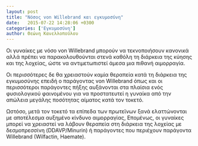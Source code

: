 ```yaml
---
layout: post
title: "Νόσος von Willebrand και εγκυμοσύνη"
date:   2015-07-22 14:28:06 +0300
categories: ['Εγκυμοσύνη']
author: Θεώνη Κανελλοπούλου
---
```


Οι γυναίκες με νόσο von Willebrand μπορούν να τεκνοποιήσουν κανονικά αλλά πρέπει να παρακολουθούνται στενά καθόλη τη διάρκεια της κύησης και της λοχείας, ώστε να αντιμετωπιστεί άμεσα μια πιθανή αιμορραγία.
<!--break-->

Οι περισσότερες δε θα χρειαστούν καμία θεραπεία κατά τη διάρκεια της εγκυμοσύνης επειδή ο παράγοντας von Willebrand όπως και οι περισσότεροι παράγοντες πήξης αυξάνονται στα πλαίσια ενός φυσιολογικού φαινομένου για να προστατευτεί η γυναίκα από την απώλεια μεγάλης ποσότητας αίματος κατά τον τοκετό.

Ωστόσο, μετά τον τοκετό τα επίπεδα των πρωτεϊνων ξανά ελαττώνονται με αποτέλεσμα αυξημένο κίνδυνο αιμορραγίας, Επομένως, οι γυναίκες μπορεί να χρειαστεί να λάβουν θεραπεία στη διάρκεια της λοχείας με δεσμοπρεσσίνη (DDAVP/Minurin) ή παράγοντες που περιέχουν παράγοντα Willebrand (Wilfactin, Haemate).

